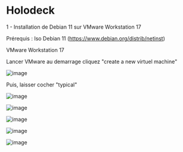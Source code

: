 # Holodeck

1 - Installation de Debian 11 sur VMware Workstation 17

Prérequis : Iso Debian 11 (https://www.debian.org/distrib/netinst)
            
VMware Workstation 17

Lancer VMware au demarrage cliquez "create a new virtuel machine"

![image](https://github.com/user-attachments/assets/8e06bc4d-65a4-4798-bfe8-9edea37e17b2)

Puis, laisser cocher "typical"

![image](https://github.com/user-attachments/assets/822b65be-aca9-4156-8b5a-638ac196b568)

![image](https://github.com/user-attachments/assets/74f9f7e5-5893-4883-88d0-73841dda1cf1)

![image](https://github.com/user-attachments/assets/4f607d67-f555-4e0d-9716-8b4e3b09201c)

![image](https://github.com/user-attachments/assets/74fbb8e7-9052-4139-98c0-840eb62b568f)

![image](https://github.com/user-attachments/assets/a797ccbf-157c-4e63-a2b1-4795a1de3524)

